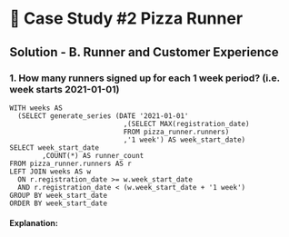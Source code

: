 # 🍕 Case Study #2 Pizza Runner

## Solution - B. Runner and Customer Experience

### 1. How many runners signed up for each 1 week period? (i.e. week starts 2021-01-01)
```
WITH weeks AS
  (SELECT generate_series (DATE '2021-01-01'
                        	,(SELECT MAX(registration_date) 
                          	FROM pizza_runner.runners)
                        	,'1 week') AS week_start_date)
SELECT week_start_date
		,COUNT(*) AS runner_count
FROM pizza_runner.runners AS r
LEFT JOIN weeks AS w
  ON r.registration_date >= w.week_start_date
  AND r.registration_date < (w.week_start_date + '1 week')
GROUP BY week_start_date
ORDER BY week_start_date
```

#### Explanation:


